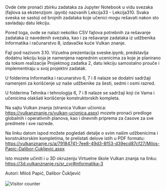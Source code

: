 Ovde ćete pronaći zbirku zadataka za Jupyter Notebook u vidu svezaka 
(fajlova sa ekstenzijom .ipynb) nazvanih Lekcija33 - Lekcija310.
Svaka sveska se sastoji od brojnih zadataka koje učenici mogu rešavati
nakon sto savladaju datu lekciju.

Pored toga, ovde se nalazi nekoliko CSV fajlova potrebnih za rešavanje zadataka
iz navedenih svezaka, kao i za rešavanje zadataka iz udžbenika
Informatika i računarstvo 8, izdavačke kuće Vulkan znanje.

Fajl pod nazivom 3.10. Vizuelna prezentacija sveske.ipynb, predstavlja dodatnu lekciju
koja je namenjena naprednim ucenicima za koje je planirano da tokom realizacije 
Projektnog zadatka 2, datu lekciju samostalno prouče i implementiraju u svoj projektni zadatak.

U folderima Informatika i racunarstvo 6, 7 i 8 nalaze se dodatni sadržaji
namenjeni za korišćenje uz naše udžbenike za šesti, sedmi i osmi razred.

U folderima Tehnika i tehnologija 6, 7 i 8 nalaze se sadržaji koji će Vama i učenicima 
olakšati korišćenje konstruktorskih kompleta.

Na sajtu Vulkan znanja (stranica Vulkan učionica: https://vulkanznanje.rs/vulkan-ucionica.aspx)
mozete pronaći predloge globalnih i operativnih planova, kao i dnevnih priprema za časove
za sve predmete i sve razrede. 

Na linku datom ispod možete pogledati detalje o svim našim udžbenicima i konstruktorskim kompletima,
te prelistati delove istih u PDF formatu:
https://vulkanznanje.rs/a/79184741-7ee8-49d3-8f53-d39ecd87cf27/Milos-Papic-Dalibor-Cukljevic.aspx

Isto mozete učiniti i u 3D okruzenju Virtuelne škole Vulkan znanja na linku:
https://3d.vulkanznanje.rs/sr_cyr#informatika-3

Autori:
Miloš Papić, Dalibor Čukljević 
</br>
</br>
![Visitor counter](https://profile-counter.glitch.me/{vulkanznanje}/count.svg)
